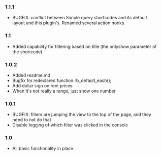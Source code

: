 ### 1.1.1
* BUGFIX: conflict between Simple query shortcodes and its default layout and this plugin's. Renamed several action hooks.

### 1.1
* Added capability for filtering based on title (the onlyshow parameter of the shortcode)

### 1.0.2
* Added readme.md
* Bugfix for redeclared function rb_default_each();
* Add dollar sign on rent prices
* When it's not really a range, just show one number

### 1.0.1 
* BUGFIX: filters are jumping the view to the top of the page, and they need to not do that
* Disable logging of which filter was clicked in the console

### 1.0
* All basic functionality in place